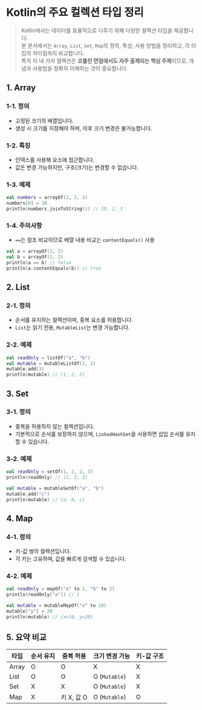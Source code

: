 # Kotlin의 주요 컬렉션 타입 정리

> Kotlin에서는 데이터를 효율적으로 다루기 위해 다양한 컬렉션 타입을 제공합니다.  
> 본 문서에서는 `Array`, `List`, `Set`, `Map`의 정의, 특성, 사용 방법을 정리하고, 각 타입의 차이점까지 비교합니다.  
> 특히 이 네 가지 컬렉션은 **코틀린 면접에서도 자주 출제되는 핵심 주제**이므로, 개념과 사용법을 정확히 이해하는 것이 중요합니다.  

## 1. Array

### 1-1. 정의

* 고정된 크기의 배열입니다.
* 생성 시 크기를 지정해야 하며, 이후 크기 변경은 불가능합니다.

### 1-2. 특징

* 인덱스를 사용해 요소에 접근합니다.
* 값은 변경 가능하지만, 구조(크기)는 변경할 수 없습니다.

### 1-3. 예제

```kotlin
val numbers = arrayOf(1, 2, 3)
numbers[0] = 10
println(numbers.joinToString()) // 10, 2, 3
```

### 1-4. 주의사항

* `==`는 참조 비교이므로 배열 내용 비교는 `contentEquals()` 사용

```kotlin
val a = arrayOf(1, 2)
val b = arrayOf(1, 2)
println(a == b) // false
println(a.contentEquals(b)) // true
```

## 2. List

### 2-1. 정의

* 순서를 유지하는 컬렉션이며, 중복 요소를 허용합니다.
* `List`는 읽기 전용, `MutableList`는 변경 가능합니다.

### 2-2. 예제

```kotlin
val readOnly = listOf("a", "b")
val mutable = mutableListOf(1, 2)
mutable.add(3)
println(mutable) // [1, 2, 3]
```

## 3. Set

### 3-1. 정의

* 중복을 허용하지 않는 컬렉션입니다.
* 기본적으로 순서를 보장하지 않으며, `LinkedHashSet`을 사용하면 삽입 순서를 유지할 수 있습니다.

### 3-2. 예제

```kotlin
val readOnly = setOf(1, 2, 2, 3)
println(readOnly) // [1, 2, 3]

val mutable = mutableSetOf("a", "b")
mutable.add("c")
println(mutable) // [a, b, c]
```

## 4. Map

### 4-1. 정의

* 키-값 쌍의 컬렉션입니다.
* 각 키는 고유하며, 값을 빠르게 검색할 수 있습니다.

### 4-2. 예제

```kotlin
val readOnly = mapOf("a" to 1, "b" to 2)
println(readOnly["a"]) // 1

val mutable = mutableMapOf("x" to 10)
mutable["y"] = 20
println(mutable) // {x=10, y=20}
```

## 5. 요약 비교

| 타입    | 순서 유지 | 중복 허용    | 크기 변경 가능      | 키-값 구조 |
| ----- | ----- | -------- | ------------- | ------ |
| Array | O     | O        | X             | X      |
| List  | O     | O        | O (`Mutable`) | X      |
| Set   | X     | X        | O (`Mutable`) | X      |
| Map   | X     | 키 X, 값 O | O (`Mutable`) | O      |
